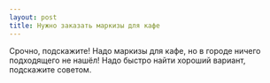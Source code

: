 ```yaml
---
layout: post 
title: Нужно заказать маркизы для кафе 
--- 
```

Срочно, подскажите! Надо маркизы для кафе, но в городе ничего подходящего не нашёл! Надо быстро найти хороший вариант, подскажите советом.
